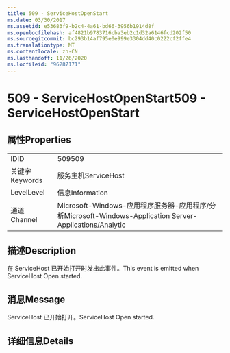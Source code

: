 ```yaml
---
title: 509 - ServiceHostOpenStart
ms.date: 03/30/2017
ms.assetid: e53683f9-b2c4-4a61-bd66-3956b1914d8f
ms.openlocfilehash: af4821b9783716cba3eb2c1d32a6146fcd202f50
ms.sourcegitcommit: bc293b14af795e0e999e3304dd40c0222cf2ffe4
ms.translationtype: MT
ms.contentlocale: zh-CN
ms.lasthandoff: 11/26/2020
ms.locfileid: "96287171"
---
```

# <a name="509---servicehostopenstart"></a><span data-ttu-id="b95df-102">509 - ServiceHostOpenStart</span><span class="sxs-lookup"><span data-stu-id="b95df-102">509 - ServiceHostOpenStart</span></span>

## <a name="properties"></a><span data-ttu-id="b95df-103">属性</span><span class="sxs-lookup"><span data-stu-id="b95df-103">Properties</span></span>  
  
|||  
|-|-|  
|<span data-ttu-id="b95df-104">ID</span><span class="sxs-lookup"><span data-stu-id="b95df-104">ID</span></span>|<span data-ttu-id="b95df-105">509</span><span class="sxs-lookup"><span data-stu-id="b95df-105">509</span></span>|  
|<span data-ttu-id="b95df-106">关键字</span><span class="sxs-lookup"><span data-stu-id="b95df-106">Keywords</span></span>|<span data-ttu-id="b95df-107">服务主机</span><span class="sxs-lookup"><span data-stu-id="b95df-107">ServiceHost</span></span>|  
|<span data-ttu-id="b95df-108">Level</span><span class="sxs-lookup"><span data-stu-id="b95df-108">Level</span></span>|<span data-ttu-id="b95df-109">信息</span><span class="sxs-lookup"><span data-stu-id="b95df-109">Information</span></span>|  
|<span data-ttu-id="b95df-110">通道</span><span class="sxs-lookup"><span data-stu-id="b95df-110">Channel</span></span>|<span data-ttu-id="b95df-111">Microsoft-Windows-应用程序服务器-应用程序/分析</span><span class="sxs-lookup"><span data-stu-id="b95df-111">Microsoft-Windows-Application Server-Applications/Analytic</span></span>|  
  
## <a name="description"></a><span data-ttu-id="b95df-112">描述</span><span class="sxs-lookup"><span data-stu-id="b95df-112">Description</span></span>  

 <span data-ttu-id="b95df-113">在 ServiceHost 已开始打开时发出此事件。</span><span class="sxs-lookup"><span data-stu-id="b95df-113">This event is emitted when ServiceHost Open started.</span></span>  
  
## <a name="message"></a><span data-ttu-id="b95df-114">消息</span><span class="sxs-lookup"><span data-stu-id="b95df-114">Message</span></span>  

 <span data-ttu-id="b95df-115">ServiceHost 已开始打开。</span><span class="sxs-lookup"><span data-stu-id="b95df-115">ServiceHost Open started.</span></span>  
  
## <a name="details"></a><span data-ttu-id="b95df-116">详细信息</span><span class="sxs-lookup"><span data-stu-id="b95df-116">Details</span></span>
